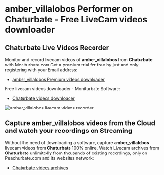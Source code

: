 # amber_villalobos Performer on Chaturbate - Free LiveCam videos downloader

## Chaturbate Live Videos Recorder

Monitor and record livecam videos of **amber_villalobos** from **Chaturbate** with Moniturbate.com
Get a premium trial for free by just and only registering with your Email address:
* [amber_villalobos Premium videos downloader](https://moniturbate.com/request-demo-licence-key.html)

Free livecam videos downloader - Moniturbate Software:
* [Chaturbate videos downloader](https://moniturbate.com/moniturbate-download-software.html)

![amber_villalobos livecam videos recorder](https://peachurnet.com/templates/moniturbate-software.png)


## Capture amber_villalobos videos from the Cloud and watch your recordings on Streaming

Without the need of downloading a software, capture **amber_villalobos** livecam videos from **Chaturbate** 100% online.
Watch Livecam archives from **Chaturbate** unlimitedly from thousands of existing recordings, only on Peachurbate.com and its websites network:
* [Chaturbate videos archives](https://peachurnet.com/)